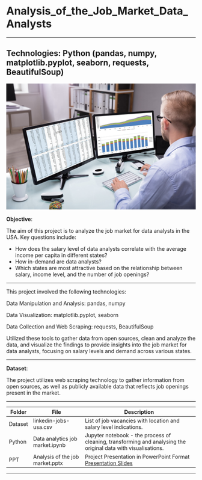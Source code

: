 # Analysis_of_the_Job_Market_Data_Analysts

---
Technologies: Python (pandas, numpy, matplotlib.pyplot, seaborn, requests, BeautifulSoup)
---

![Illustration](dataanalyst.jpg)

**Objective**:

The aim of this project is to analyze the job market for data analysts in the USA. Key questions include:

- How does the salary level of data analysts correlate with the average income per capita in different states?
- How in-demand are data analysts?
- Which states are most attractive based on the relationship between salary, income level, and the number of job openings?

---
This project involved the following technologies:

Data Manipulation and Analysis: pandas, numpy

Data Visualization: matplotlib.pyplot, seaborn

Data Collection and Web Scraping: requests, BeautifulSoup

Utilized these tools to gather data from open sources, clean and analyze the data, and visualize the findings to provide insights into the job market for data analysts, focusing on salary levels and demand across various states.

---

**Dataset**:

The project utilizes web scraping technology to gather information from open sources, as well as publicly available data that reflects job openings present in the market.

---

| Folder | File | Description |
|-----------------|-----------------|-----------------|
| Dataset    | linkedin-jobs-usa.csv   |List of job vacancies with location and salary level indications.     |
|Python   | Data analytics job market.ipynb |Jupyter notebook - the process of cleaning, transforming and analysing the original data with visualisations.|
|PPT | Analysis of the job market.pptx  |Project Presentation in PowerPoint Format [Presentation Slides](https://docs.google.com/presentation/d/1hSSH3n5nxBVuActwX096K9ATBWQofWqi/edit?usp=sharing&ouid=107238061358838634876&rtpof=true&sd=true)|
---
